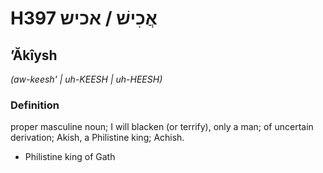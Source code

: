# H397 אֲכִישׁ / אכיש

## ʼĂkîysh

_(aw-keesh' | uh-KEESH | uh-HEESH)_

### Definition

proper masculine noun; I will blacken (or terrify), only a man; of uncertain derivation; Akish, a Philistine king; Achish.

- Philistine king of Gath
